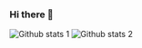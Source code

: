 ### Hi there 👋

![Github stats 1](https://github-readme-stats.vercel.app/api?username=kutaytistik&show_icons=true&theme=gradient) 
![Github stats 2](https://github-readme-stats.vercel.app/api?username=kutaytistik&show_icons=true&theme=radical)


<!--
**kutaytistik/kutaytistik** is a ✨ _special_ ✨ repository because its `README.md` (this file) appears on your GitHub profile.

Here are some ideas to get you started:

- 🔭 I’m currently working on ...
- 🌱 I’m currently learning ...
- 👯 I’m looking to collaborate on ...
- 🤔 I’m looking for help with ...
- 💬 Ask me about ...
- 📫 How to reach me: ...
- 😄 Pronouns: ...
- ⚡ Fun fact: ...
-->
